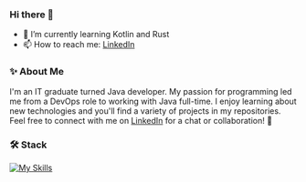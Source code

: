 ### Hi there 👋

- 🌱 I’m currently learning Kotlin and Rust
- 📫 How to reach me: [LinkedIn](https://www.linkedin.com/in/2krafal-wisniewski/)

### ✨ About Me
I'm an IT graduate turned Java developer. My passion for programming led me from a DevOps role to working with Java full-time. I enjoy learning about new technologies and you'll find a variety of projects in my repositories. Feel free to connect with me on [LinkedIn](https://www.linkedin.com/in/2krafal-wisniewski/) for a chat or collaboration! 🌟

### 🛠️ Stack

[![My Skills](https://skillicons.dev/icons?i=git,hibernate,java,maven,spring,docker,postgres,kafka,angular,html,kotlin,mongodb,obsidian,py,rust,ts,ubuntu)](https://skillicons.dev)
